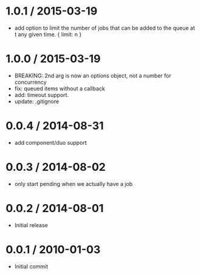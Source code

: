 
1.0.1 / 2015-03-19
==================

  * add option to limit the number of jobs that can be added to the queue at t any given time. { limit: n }

1.0.0 / 2015-03-19
==================

  * BREAKING: 2nd arg is now an options object, not a number for concurrency
  * fix: queued items without a callback
  * add: timeout support.
  * update: .gitignore

0.0.4 / 2014-08-31
==================

 * add component/duo support

0.0.3 / 2014-08-02
==================

 * only start pending when we actually have a job

0.0.2 / 2014-08-01
==================

 * Initial release

0.0.1 / 2010-01-03
==================

  * Initial commit

